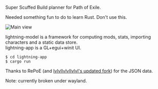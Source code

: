 Super Scuffed Build planner for Path of Exile.

Needed something fun to do to learn Rust. Don't use this.

![Main view](https://github.com/user-attachments/assets/934af00f-c7cb-433a-b89e-1e8adfcafd28)

lightning-model is a framework for computing mods, stats, importing characters and a static data store.<br />
lightning-app is a GL+egui+winit UI.

```
$ cd lightning-app
$ cargo run
```

Thanks to RePoE (and [lvlvllvlvllvlvl's updated fork](https://github.com/repoe-fork/repoe-fork.github.io)) for the JSON data.

Note: currently broken under wayland.
